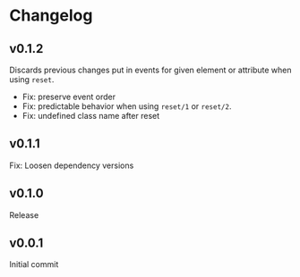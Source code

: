 # Changelog
## v0.1.2
Discards previous changes put in events for given element or attribute when using `reset`.

* Fix: preserve event order
* Fix: predictable behavior when using `reset/1` or `reset/2`.
* Fix: undefined class name after reset

## v0.1.1
Fix: Loosen dependency versions

## v0.1.0
Release

## v0.0.1
Initial commit
